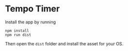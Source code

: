 # Tempo Timer

Install the app by running

```
npm install
npm run dist
```

Then open the `dist` folder and install the asset for your OS.

